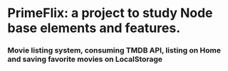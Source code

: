 # PrimeFlix: a project to study Node base elements and features.

### Movie listing system, consuming TMDB API, listing on Home and saving favorite movies on LocalStorage
